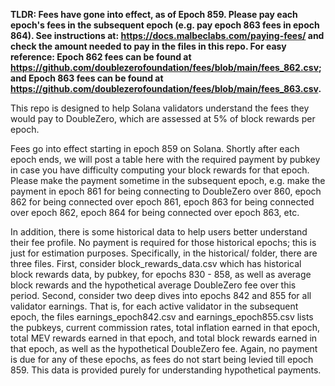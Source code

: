 **TLDR: Fees have gone into effect, as of Epoch 859. Please pay each epoch's fees in the subsequent epoch (e.g. pay epoch 863 fees in epoch 864). See instructions at: https://docs.malbeclabs.com/paying-fees/ and check the amount needed to pay in the files in this repo. For easy reference: Epoch 862 fees can be found at https://github.com/doublezerofoundation/fees/blob/main/fees_862.csv; and Epoch 863 fees can be found at https://github.com/doublezerofoundation/fees/blob/main/fees_863.csv.**

This repo is designed to help Solana validators understand the fees they would pay to DoubleZero, which are assessed at 5% of block rewards per epoch.

Fees go into effect starting in epoch 859 on Solana. Shortly after each epoch ends, we will post a table here with the required payment by pubkey in case you have difficulty computing your block rewards for that epoch. Please make the payment sometime in the subsequent epoch, e.g. make the payment in epoch 861 for being connecting to DoubleZero over 860, epoch 862 for being connected over epoch 861, epoch 863 for being connected over epoch 862, epoch 864 for being connected over epoch 863, etc.

In addition, there is some historical data to help users better understand their fee profile. No payment is required for those historical epochs; this is just for estimation purposes. Specifically, in the historical/ folder, there are three files. First, consider block_rewards_data.csv which has historical block rewards data, by pubkey, for epochs 830 - 858, as well as average block rewards and the hypothetical average DoubleZero fee over this period. Second, consider two deep dives into epochs 842 and 855 for all validator earnings. That is, for each active validator in the subsequent epoch, the files earnings_epoch842.csv and earnings_epoch855.csv lists the pubkeys, current commission rates, total inflation earned in that epoch, total MEV rewards earned in that epoch, and total block rewards earned in that epoch, as well as the hypothetical DoubleZero fee. Again, no payment is due for any of these epochs, as fees do not start being levied till epoch 859. This data is provided purely for understanding hypothetical payments.

